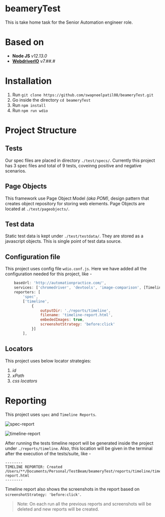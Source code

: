 # beameryTest
This is take home task for the Senior Automation engineer role.

# Based on 
* **Node JS** _v12.13.0_
* **[WebdriverIO](https://webdriver.io/ "WebdriverIO · Next-gen browser and mobile automation test framework for Node.js | WebdriverIO")** _v7.##.#_

# Installation
1. Run `git clone https://github.com/swapneelpatil08/beameryTest.git`
2. Go inside the directory `cd beameryTest`
3. Run `npm install`
4. Run  `npm run wdio`

# Project Structure

## Tests
Our spec files are placed in directory `./test/specs/`. Currently this project has 3 spec files and total of 9 tests, coveinng positive and negative scenarios.

## Page Objects
This framework use Page Object Model _(aka POM)_, design pattern that creates object repository for storing web elements. Page Objects are located at `./test/pageobjects/`.

## Test data
Static test data is kept under `./test/testdata/`. They are stored as a javascript objects. This is single point of test data source.

## Configuration file
This project uses config file `wdio.conf.js`. Here we have added all the configuration needed for this project, like - 
```Javascript
    baseUrl: 'http://automationpractice.com/',
    services: ['chromedriver', 'devtools', 'image-comparison', [TimelineService]],
    reporters: [
        'spec',
        ['timeline',
            {
                outputDir: './reports/timeline',
                filename: 'timeline-report.html',
                embededImages: true,
                screenshotStrategy: 'before:click'
            }]
        ],
```

## Locators 
This project uses below locator strategies:
1. _id_
2. _xPath_
3. _css locators_

# Reporting
This project uses `spec` and `Timeline Reports`. 

![spec-report](https://ibb.co/NxCqPqF)

![timeline-report](https://ibb.co/hLQKtdc)

After running the tests timeline report will be generated inside the project under `./reports/timeline`. Also, this location will be given in the terminal after the execution of the tests/suite, like -
```
--------
TIMELINE REPORTER: Created /Users/**/Documents/Personal/TestBeam/beameryTest/reports/timeline/timeline-report.html
--------
```
Timeline report also shows the screenshots in the report based on `screenshotStrategy: 'before:click'`. 

> Note: On each run all the previous reports and screenshots will be deleted and new reports will be created.
